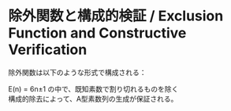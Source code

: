 # 除外関数と構成的検証 / Exclusion Function and Constructive Verification

除外関数は以下のような形式で構成される：

E(n) = 6n±1 の中で、既知素数で割り切れるものを除く  
構成的除去によって、A型素数列の生成が保証される。
